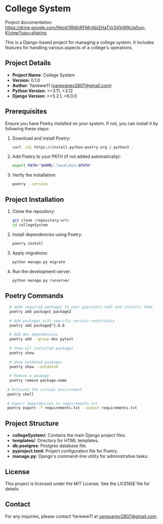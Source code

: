 # College System

Project documentation: https://drive.google.com/file/d/1RIAhRFMrjAbl2HaTVr341nWKcla5oq-K/view?usp=sharing

This is a Django-based project for managing a college system. It includes features for handling various aspects of a college's operations.

## Project Details

- **Project Name**: College System
- **Version**: 0.1.0
- **Author**: Yaneww11 (<yaneyanev2807@gmail.com>)
- **Python Version**: >=3.11, <3.12
- **Django Version**: >=5.2.1, <6.0.0

## Prerequisites

Ensure you have Poetry installed on your system. If not, you can install it by following these steps:

1. Download and install Poetry:
   ```bash
   curl -sSL https://install.python-poetry.org | python3 -
   ```

2. Add Poetry to your PATH (if not added automatically):
   ```bash
   export PATH="$HOME/.local/bin:$PATH"
   ```

3. Verify the installation:
   ```bash
   poetry --version
   ```

## Project Installation

1. Clone the repository:
   ```bash
   git clone <repository-url>
   cd collegeSystem
   ```

2. Install dependencies using Poetry:
   ```bash
   poetry install
   ```

3. Apply migrations:
   ```bash
   python manage.py migrate
   ```

4. Run the development server:
   ```bash
   python manage.py runserver
   ```


## Poetry Commands
   ```bash
     # adds required packages to your pyproject.toml and installs them
     poetry add package1 package2
     
     # Add packages with specific version constraints
     poetry add package@^1.0.0
     
     # Add dev dependencies
     poetry add --group dev pytest
     
     # Show all installed packages
     poetry show
     
     # Show outdated packages
     poetry show --outdated
     
     # Remove a package
     poetry remove package-name
    
    # Activate the virtual environment
    poetry shell
    
    # Export dependencies to requirements.txt
    poetry export -f requirements.txt --output requirements.txt

   ```

## Project Structure

- **collegeSystem/**: Contains the main Django project files.
- **templates/**: Directory for HTML templates.
- **db.postgres**: Postgres database file.
- **pyproject.toml**: Project configuration file for Poetry.
- **manage.py**: Django's command-line utility for administrative tasks.

## License

This project is licensed under the MIT License. See the LICENSE file for details.

## Contact

For any inquiries, please contact Yaneww11 at <yaneyanev2807@gmail.com>.
